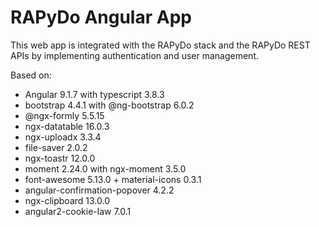 # RAPyDo Angular App

This web app is integrated with the RAPyDo stack and the RAPyDo REST APIs by implementing authentication and user management.

Based on:

*   Angular 9.1.7 with typescript 3.8.3
*   bootstrap 4.4.1 with @ng-bootstrap 6.0.2
*   @ngx-formly 5.5.15
*   ngx-datatable 16.0.3
*   ngx-uploadx 3.3.4
*   file-saver 2.0.2
*   ngx-toastr 12.0.0
*   moment 2.24.0 with ngx-moment 3.5.0
*   font-awesome 5.13.0 + material-icons 0.3.1
*   angular-confirmation-popover 4.2.2
*   ngx-clipboard 13.0.0
*   angular2-cookie-law 7.0.1
